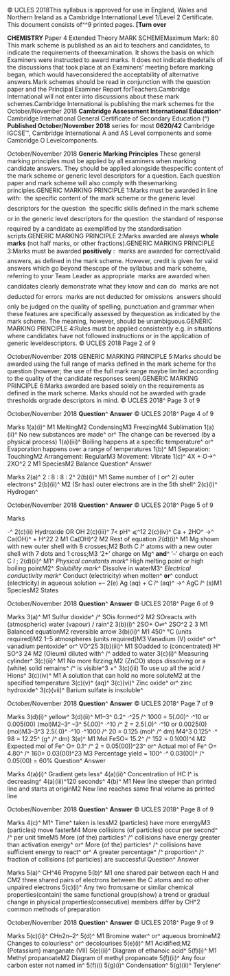 © UCLES 2018This syllabus is approved for use in England, Wales and Northern Ireland as a Cambridge International Level 1/Level 2 Certificate. This document consists of^^9 printed pages. **[Turn over** 

**CHEMISTRY** Paper 4 Extended Theory MARK SCHEMEMaximum Mark: 80 This mark scheme is published as an aid to teachers and candidates, to indicate the requirements of theexamination. It shows the basis on which Examiners were instructed to award marks. It does not indicate thedetails of the discussions that took place at an Examiners’ meeting before marking began, which would haveconsidered the acceptability of alternative answers.Mark schemes should be read in conjunction with the question paper and the Principal Examiner Report forTeachers.Cambridge International will not enter into discussions about these mark schemes.Cambridge International is publishing the mark schemes for the October/November 2018 **Cambridge Assessment International Education**^ Cambridge International General Certificate of Secondary Education (^) **Published October/November 2018** series for most **0620/42** Cambridge IGCSE™, Cambridge International A and AS Level components and some Cambridge O Levelcomponents. 


October/November 2018 **Generic Marking Principles** These general marking principles must be applied by all examiners when marking candidate answers. They should be applied alongside thespecific content of the mark scheme or generic level descriptors for a question. Each question paper and mark scheme will also comply with thesemarking principles.GENERIC MARKING PRINCIPLE 1:Marks must be awarded in line with:  the specific content of the mark scheme or the generic level descriptors for the question  the specific skills defined in the mark scheme or in the generic level descriptors for the question  the standard of response required by a candidate as exemplified by the standardisation scripts.GENERIC MARKING PRINCIPLE 2:Marks awarded are always **whole marks** (not half marks, or other fractions).GENERIC MARKING PRINCIPLE 3:Marks must be awarded **positively** :  marks are awarded for correct/valid answers, as defined in the mark scheme. However, credit is given for valid answers which go beyond thescope of the syllabus and mark scheme, referring to your Team Leader as appropriate  marks are awarded when candidates clearly demonstrate what they know and can do  marks are not deducted for errors  marks are not deducted for omissions  answers should only be judged on the quality of spelling, punctuation and grammar when these features are specifically assessed by thequestion as indicated by the mark scheme. The meaning, however, should be unambiguous.GENERIC MARKING PRINCIPLE 4:Rules must be applied consistently e.g. in situations where candidates have not followed instructions or in the application of generic leveldescriptors. © UCLES 2018 Page 2 of 9 


October/November 2018 GENERIC MARKING PRINCIPLE 5:Marks should be awarded using the full range of marks defined in the mark scheme for the question (however; the use of the full mark range maybe limited according to the quality of the candidate responses seen).GENERIC MARKING PRINCIPLE 6:Marks awarded are based solely on the requirements as defined in the mark scheme. Marks should not be awarded with grade thresholds orgrade descriptors in mind. © UCLES 2018^ Page 3 of 9 


October/November 2018 **Question**^ **Answer** © UCLES 2018^ Page 4 of 9 

 Marks 1(a)(i)^ M1 MeltingM2 CondensingM3 FreezingM4 Sublimation 1(a)(ii)^ No new substances are made^ or^ The change can be reversed (by a physical process) 1(a)(iii)^ Boiling happens at a specific temperature^ or^ Evaporation happens over a range of temperatures 1(b)^ M1 Separation: TouchingM2 Arrangement: RegularM3 Movement: Vibrate 1(c)^ 4X + O→^ 2XO^2 2 M1 SpeciesM2 Balance Question^ Answer 

 Marks 2(a)^ 2 : 8 : 8 : 2^ 2(b)(i)^ M1 Same number of ( or^ 2) outer electrons^ 2(b)(ii)^ M2 (Sr has) outer electrons are in the 5th shell^ 2(c)(i)^ Hydrogen^ 


October/November 2018 **Question**^ **Answer** © UCLES 2018^ Page 5 of 9 

 Marks 

-^ 2(c)(ii) Hydroxide OR OH     2(c)(iii)^ 7< pH^ ⩽^12        2(c)(iv)^ Ca + 2HO^ →^ Ca(OH)^ + H^22 2 M1 Ca(OH)^2 M2 Rest of equation           2(d)(i)^ M1 Mg shown with new outer shell with 8 crosses;M2 Both C _l_^ atoms with a new outer shell with 7 dots and 1 cross;M3 ‘2+’ charge on Mg^ **and**^ ‘–’ charge on each C _l_ ;              2(d)(ii)^ M1^ _Physical constants mark_^ High melting point or high boiling pointM2^ _Solubility mark_^ Dissolve in waterM3^ _Electrical conductivity mark_^ Conduct (electricity) when molten^ **or**^ conduct (electricity) in aqueous solution                 +– 2(e) Ag (aq) + C _l_^ (aq)^ →^ AgC _l_^ (s)M1 SpeciesM2 States 


October/November 2018 **Question**^ **Answer** © UCLES 2018^ Page 6 of 9 

 Marks 3(a)^ M1 Sulfur dioxide^ /^ SOis formed^2 M2 SOreacts with (atmospheric) water (vapour) / rain^2 3(b)(i)^ 2SO+ O⇌^ 2SO^2 2 3 M1 Balanced equationM2 reversible arrow 3(b)(ii)^ M1 450^ °C (units required)M2 1–5 atmospheres (units required)M3 Vanadium (V) oxide^ or^ vanadium pentoxide^ or^ VO^25 3(b)(iii)^ M1 SOadded to (concentrated) H^ SO^3 24 M2 (Oleum) diluted with^ /^ added to water 3(c)(i)^ Measuring cylinder^ 3(c)(ii)^ M1 No more fizzing;M2 (ZnCO) stops dissolving or a (white) solid remains^ /^ is visible^3 +^ 3(c)(iii) To use up all the acid / Hions^ 3(c)(iv)^ M1 A solution that can hold no more soluteM2 at the specified temperature 3(c)(v)^ (aq)^ 3(c)(vi)^ Zinc oxide^ or^ zinc hydroxide^ 3(c)(vii)^ Barium sulfate is insoluble^ 


October/November 2018 **Question**^ **Answer** © UCLES 2018^ Page 7 of 9 

 Marks 3(d)(i)^ yellow^ 3(d)(ii)^ M1–3^ 0.2^ ⋅^25 /^ 1000 = 5(.00)^ ⋅^10 or 0.005(00) (mol)M2–3^ –3^ 5(.00)^ ⋅^10 /^ 2 = 2.5(.0)^ ⋅^10 or 0.0025(0) (mol)M3–3^3 2.5(.0)^ ⋅^10 ⋅^1000 /^ 20 = 0.125 (mol^ /^ dm) M4^3 0.125^ ⋅^ 98 = 12.25^ (g^ /^ dm) 3(e)^ M1 Mol FeSO= 15.2^ /^ 152 = 0.1(00)^4 M2 Expected mol of Fe^ O= 0.1^ /^ 2 = 0.05(00))^23^ or^ Actual mol of Fe^ O= 4.80^ /^ 160= 0.03(00)^23 M3 Percentage yield = 100^ ⋅^ 0.03(00)^ /^ 0.05(00) = 60% Question^ Answer 

 Marks 4(a)(i)^ Gradient gets less^ 4(a)(ii)^ Concentration of HC l^ is decreasing^ 4(a)(iii)^120 seconds^ 4(b)^ M1 New line steeper than printed line and starts at originM2 New line reaches same final volume as printed line 


October/November 2018 **Question**^ **Answer** © UCLES 2018^ Page 8 of 9 

 Marks 4(c)^ M1^ Time^ taken is lessM2 (particles) have more energyM3 (particles) move fasterM4 More collisions (of particles) occur per second^ /^ per unit timeM5 More (of the) particles^ /^ collisions have energy greater than activation energy^ or^ More (of the) particles^ /^ collisions have sufficient energy to react^ or^ A greater percentage^ /^ proportion^ /^ fraction of collisions (of particles) are successful Question^ Answer 

 Marks 5(a)^ CH^46 Propyne 5(b)^ M1 one shared pair between each H and CM2 three shared pairs of electrons between the C atoms and no other unpaired electrons 5(c)(i)^ Any two from:same or similar chemical properties(contain) the same functional group(show) a trend or gradual change in physical properties(consecutive) members differ by CH^2 common methods of preparation 


October/November 2018 **Question**^ **Answer** © UCLES 2018^ Page 9 of 9 

 Marks 5(c)(ii)^ CHn2n–2^ 5(d)^ M1 Bromine water^ or^ aqueous bromineM2 Changes to colourless^ or^ decolourises 5(e)(i)^ M1 Acidified;M2 (Potassium) manganate (VII) 5(e)(ii)^ Diagram of ethanoic acid^ 5(f)(i)^ M1 Methyl propanoateM2 Diagram of methyl propanoate 5(f)(ii)^ Any four carbon ester not named in^ 5(f)(i) 5(g)(i)^ Condensation^ 5(g)(ii)^ Terylene^ 


